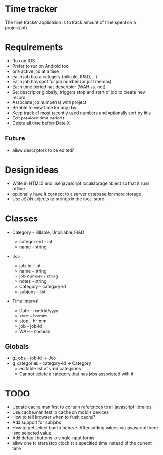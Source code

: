Time tracker
===========

The time tracker application is to track amount of time spent on a
project/job.


Requirements
============

* Run on IOS
* Prefer to run on Android too
* one active job at a time
* each job has a category (billable, IR&D, ...)
* Each job has spot for job number (or just memos)
* Each time period has descriptor (WAH vs. not)
* Set descriptor globally, triggers stop and start of job to create new record
* Associate job number(s) with project
* Be able to view time for any day
* Keep track of most recently used numbers and optionally sort by this
* Edit previous time periods
* Delete all time before Date X

Future
------
* allow descriptors to be edited?


Design ideas
============

* Write in HTML5 and use javascript localstorage object so that it runs offline
* optionally have it connect to a server database for more storage
* Use JSON objects as strings in the local store

Classes
=======

* Category - Billable, Unbillable, IR&D
  * category-id - int
  * name - string
  
* Job
  * job-id - int
  * name - string
  * job number - string
  * notes - string
  * Category - category-id
  * subjobs - list<job-id>

* Time Interval
  * Date - mm/dd/yyyy
  * start - hh:mm
  * stop - hh:mm
  * job - job-id
  * WAH - boolean

Globals
-------

* g_jobs - job-id -> Job
* g_categories - category-id -> Category
  * editable list of valid categories
  * Cannot delete a category that has jobs associated with it

TODO
====
* Update cache.manifest to contain references to all javascript libraries
* Use cache.manifest to cache on mobile devices
* How to tell browser when to flush cache?
* Add support for subjobs
* How to get select box to behave. After adding values via javascript there isno selected value.
* Add default buttons to single input forms
* allow one to start/stop clock at a specified time instead of the current time
